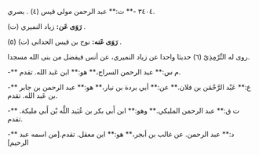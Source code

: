 ٣٤٠٤ -** ت:** عبد الرحمن مولى قيس (٤) . بصري.

**رَوَى عَن:** زياد النميري (ت) .

**رَوَى عَنه:** نوح بن قيس الحداني (ت) (٥) .

روى له التِّرْمِذِيّ (٦) حديثا واحدا عن زياد النميري، عن أنس فيفضل من بنى الله مسجدا.

-** م س:** عبد الرحمن السراج،** هو:** ابن عَبد الله. تقدم.

-** ع:** عَبْد الرَّحْمَن بن فلان.** عن:** أبي بردة بن نيار،** هو:** عبد الرحمن بن جابر بن عَبد الله. تقدم.

-** ت ق:** عبد الرحمن المليكي.** وهو:** ابن أَبي بكر بن عُبَيد اللَّه بْن أَبي مليكة. تقدم.

-** د:** عبد الرحمن. عن غالب بن أبجر،** هو:** ابن معقل. تقدم.[من اسمه عبد الرحيم]